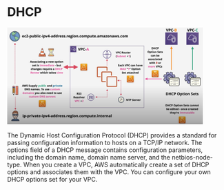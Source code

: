 # DHCP

<img src="./asset/02_1_dhcp.png" width="90%">

The Dynamic Host Configuration Protocol (DHCP) provides a standard for passing configuration information to hosts on a TCP/IP network. The options field of a DHCP message contains configuration parameters, including the domain name, domain name server, and the netbios-node-type. When you create a VPC, AWS automatically create a set of DHCP options and associates them with the VPC. You can configure your own DHCP options set for your VPC.